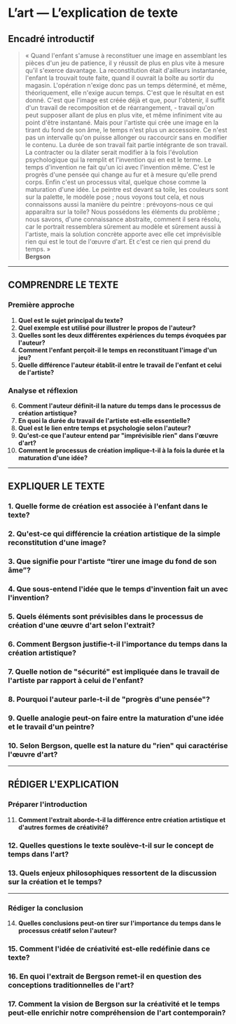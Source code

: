 # L’art — L’explication de texte

## Encadré introductif
> « Quand l'enfant s'amuse à reconstituer une image en assemblant les pièces d'un jeu de patience, il y réussit de plus en plus vite à mesure qu'il s'exerce davantage. La reconstitution était d'ailleurs instantanée, l'enfant la trouvait toute faite, quand il ouvrait la boîte au sortir du magasin. L'opération n'exige donc pas un temps déterminé, et même, théoriquement, elle n'exige aucun temps. C'est que le résultat en est donné. C'est que l'image est créée déjà et que, pour l'obtenir, il suffit d'un travail de recomposition et de réarrangement, - travail qu'on peut supposer allant de plus en plus vite, et même infiniment vite au point d'être instantané. Mais pour l'artiste qui crée une image en la tirant du fond de son âme, le temps n'est plus un accessoire. Ce n'est pas un intervalle qu'on puisse allonger ou raccourcir sans en modifier le contenu. La durée de son travail fait partie intégrante de son travail. La contracter ou la dilater serait modifier à la fois l'évolution psychologique qui la remplit et l'invention qui en est le terme. Le temps d'invention ne fait qu'un ici avec l'invention même. C'est le progrès d'une pensée qui change au fur et à mesure qu'elle prend corps. Enfin c'est un processus vital, quelque chose comme la maturation d'une idée. Le peintre est devant sa toile, les couleurs sont sur la palette, le modèle pose ; nous voyons tout cela, et nous connaissons aussi la manière du peintre : prévoyons-nous ce qui apparaîtra sur la toile? Nous possédons les éléments du problème ; nous savons, d'une connaissance abstraite, comment il sera résolu, car le portrait ressemblera sûrement au modèle et sûrement aussi à l'artiste, mais la solution concrète apporte avec elle cet imprévisible rien qui est le tout de l'œuvre d'art. Et c'est ce rien qui prend du temps. »  
> **Bergson**

---

## COMPRENDRE LE TEXTE

### Première approche

1. **Quel est le sujet principal du texte?**
2. **Quel exemple est utilisé pour illustrer le propos de l'auteur?**
3. **Quelles sont les deux différentes expériences du temps évoquées par l'auteur?**
4. **Comment l'enfant perçoit-il le temps en reconstituant l'image d'un jeu?**
5. **Quelle différence l'auteur établit-il entre le travail de l'enfant et celui de l'artiste?**

### Analyse et réflexion

6. **Comment l'auteur définit-il la nature du temps dans le processus de création artistique?**
7. **En quoi la durée du travail de l'artiste est-elle essentielle?**
8. **Quel est le lien entre temps et psychologie selon l'auteur?**
9. **Qu'est-ce que l'auteur entend par "imprévisible rien" dans l'œuvre d'art?**
10. **Comment le processus de création implique-t-il à la fois la durée et la maturation d'une idée?**

---

## EXPLIQUER LE TEXTE

### 1. Quelle forme de création est associée à l'enfant dans le texte?  
### 2. Qu'est-ce qui différencie la création artistique de la simple reconstitution d'une image?  
### 3. Que signifie pour l'artiste “tirer une image du fond de son âme”?  
### 4. Que sous-entend l'idée que le temps d'invention fait un avec l'invention?  
### 5. Quels éléments sont prévisibles dans le processus de création d'une œuvre d'art selon l'extrait? 

### 6. Comment Bergson justifie-t-il l'importance du temps dans la création artistique?  
### 7. Quelle notion de "sécurité" est impliquée dans le travail de l'artiste par rapport à celui de l'enfant?  
### 8. Pourquoi l'auteur parle-t-il de "progrès d'une pensée"?  
### 9. Quelle analogie peut-on faire entre la maturation d'une idée et le travail d'un peintre?  
### 10. Selon Bergson, quelle est la nature du "rien" qui caractérise l'œuvre d'art?  

---

## RÉDIGER L'EXPLICATION

### Préparer l'introduction

11. **Comment l'extrait aborde-t-il la différence entre création artistique et d'autres formes de créativité?**  
### 12. **Quelles questions le texte soulève-t-il sur le concept de temps dans l'art?**
### 13. **Quels enjeux philosophiques ressortent de la discussion sur la création et le temps?**

---

### Rédiger la conclusion

14. **Quelles conclusions peut-on tirer sur l'importance du temps dans le processus créatif selon l'auteur?**  
### 15. **Comment l'idée de créativité est-elle redéfinie dans ce texte?**  
### 16. **En quoi l'extrait de Bergson remet-il en question des conceptions traditionnelles de l'art?**  
### 17. **Comment la vision de Bergson sur la créativité et le temps peut-elle enrichir notre compréhension de l'art contemporain?**  